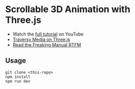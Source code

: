 # Scrollable 3D Animation with Three.js

- Watch the [full tutorial](https://youtu.be/Q7AOvWpIVHU) on YouTube
- [Traversy Media on Three.js](https://www.youtube.com/watch?v=8jP4xpga6yY)
- [Read the Freaking Manual RTFM](https://threejs.org/docs/#manual/en/introduction/Creating-a-scene)

## Usage

```
git clone <this-repo>
npm install
npm run dev
```
